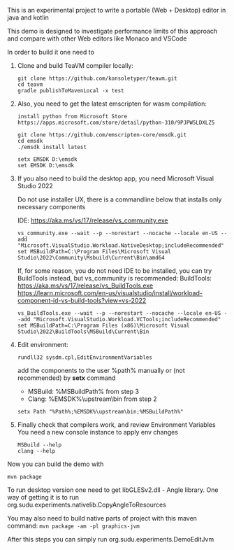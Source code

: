 This is an experimental project to write a portable (Web + Desktop) editor in java and kotlin

This demo is designed to investigate performance limits of this approach and compare with other Web editors like Monaco and VSCode

In order to build it one need to

1. Clone and build TeaVM compiler locally:

    ```
    git clone https://github.com/konsoletyper/teavm.git
    cd teavm 
    gradle publishToMavenLocal -x test
    ```

2. Also, you need to get the latest emscripten for wasm compilation:

    ```
    install python from Microsoft Store
    https://apps.microsoft.com/store/detail/python-310/9PJPW5LDXLZ5
   
    git clone https://github.com/emscripten-core/emsdk.git
    cd emsdk
    ./emsdk install latest
    ```  

    ```  
    setx EMSDK D:\emsdk  
    set EMSDK D:\emsdk  
    ```

3. If you also need to build the desktop app, you need Microsoft Visual Studio 2022

   Do not use installer UX, there is a commandline below that installs only necessary components

   IDE: https://aka.ms/vs/17/release/vs_community.exe
    ```
    vs_community.exe --wait --p --norestart --nocache --locale en-US --add "Microsoft.VisualStudio.Workload.NativeDesktop;includeRecommended"  
    set MSBuildPath=C:\Program Files\Microsoft Visual Studio\2022\Community\Msbuild\Current\Bin\amd64
    ```
   If, for some reason, you do not need IDE to be installed, you can try BuildTools instead, but vs_community is recommended:
   BuildTools: https://aka.ms/vs/17/release/vs_BuildTools.exe  
   https://learn.microsoft.com/en-us/visualstudio/install/workload-component-id-vs-build-tools?view=vs-2022
    ```
   vs_BuildTools.exe --wait --p --norestart --nocache --locale en-US --add "Microsoft.VisualStudio.Workload.VCTools;includeRecommended"  
   set MSBuildPath=C:\Program Files (x86)\Microsoft Visual Studio\2022\BuildTools\MSBuild\Current\Bin
   ```

4. Edit environment:
   ```
   rundll32 sysdm.cpl,EditEnvironmentVariables
   ```
   add the components to the user %path% manually or (not recommended) by **setx** command 
    - MSBuild: %MSBuildPath% from step 3 
    - Clang: %EMSDK%\upstream\bin from step 2
    ```
    setx Path "%Path%;%EMSDK%\upstream\bin;%MSBuildPath%" 
    ```

5. Finally check that compilers work, and review Environment Variables
   You need a new console instance to apply env changes
    ```
   MSBuild --help
   clang --help
    ```
Now you can build the demo with

`mvn package`

To run desktop version one need to get libGLESv2.dll - Angle library.
One way of getting it is to run org.sudu.experiments.nativelib.CopyAngleToResources

You may also need to build native parts of project with this maven command:
`mvn package -am -pl graphics-jvm`

After this steps you can simply run org.sudu.experiments.DemoEditJvm
